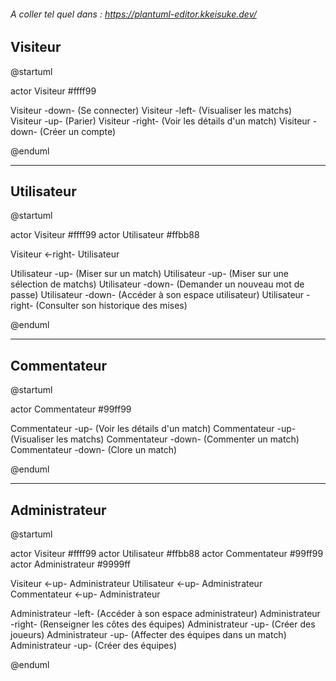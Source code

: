 ###### A coller tel quel dans : https://plantuml-editor.kkeisuke.dev/




## Visiteur

@startuml

actor Visiteur #ffff99

Visiteur -down- (Se connecter)
Visiteur -left- (Visualiser les matchs)
Visiteur -up- (Parier)
Visiteur -right- (Voir les détails d'un match)
Visiteur -down- (Créer un compte)

@enduml


---
## Utilisateur

@startuml

actor Visiteur #ffff99
actor Utilisateur #ffbb88

Visiteur <-right- Utilisateur

Utilisateur -up- (Miser sur un match)
Utilisateur -up- (Miser sur une sélection de matchs)
Utilisateur -down- (Demander un nouveau mot de passe)
Utilisateur -down- (Accéder à son espace utilisateur)
Utilisateur -right- (Consulter son historique des mises)

@enduml


---
## Commentateur

@startuml

actor Commentateur #99ff99

Commentateur -up- (Voir les détails d'un match)
Commentateur -up- (Visualiser les matchs)
Commentateur -down- (Commenter un match)
Commentateur -down- (Clore un match)

@enduml


---
## Administrateur

@startuml

actor Visiteur #ffff99
actor Utilisateur #ffbb88
actor Commentateur #99ff99
actor Administrateur #9999ff

Visiteur <-up- Administrateur
Utilisateur <-up- Administrateur
Commentateur <-up- Administrateur

Administrateur -left- (Accéder à son espace administrateur)
Administrateur -right- (Renseigner les côtes des équipes)
Administrateur -up- (Créer des joueurs)
Administrateur -up- (Affecter des équipes dans un match)
Administrateur -up- (Créer des équipes)

@enduml
